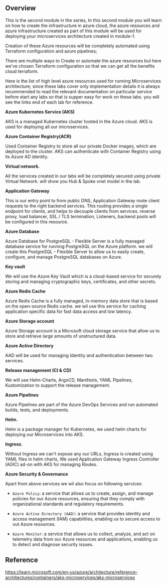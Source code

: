 <!-- # Module 2: Infrastructure as Code (IaC) -->

## Overview
This is the second module in the series, In this second module you will learn on how to create the infrastructure in azure cloud, the azure resources and azure infrastructure created as part of this module will be used for deploying your microservices architecture created in module-1.

Creation of these Azure resources will be completely automated using Terraform configuration and azure pipelines; 

There are multiple ways to Create or automate the azure resources but here we've chosen Terraform configuration so that we can get all the benefits cloud terraform.
 
Here is the list of high level azure resources used for running Microservices architecture; since these labs cover only implementation details it is always recommended to read the relevant documentation on particular service before start any labs so that is supper easy for work on these labs. you will see the links end of each lab for reference.

**Azure Kubernetes Service (AKS)** 

AKS is a managed Kubernetes cluster hosted in the Azure cloud. AKS is used for deploying all our microservices.

**Azure Container Registry(ACR)** 

Used Container Registry to store all our private Docker images, which are deployed to the cluster. AKS can authenticate with Container Registry using its Azure AD identity. 

**Virtual network.** 

All the services created in our labs will be completely secured using private Virtual Network. will show you Hub & Spoke vnet model in the lab.

**Application Gateway**

This is our entry point to from public DNS, Application Gateway route client requests to the right backend services. This routing provides a single endpoint for clients, and helps to decouple clients from services. reverse proxy, load balancer, SSL / TLS termination, Listeners, backend pools will be configured in this resource.


**Azure Database** 

Azure Database for PostgreSQL - Flexible Server is a fully managed database service for running PostgreSQL on the Azure platform. we will create this PostgreSQL - Flexible Server to allow us to easily create, configure, and manage PostgreSQL databases on Azure.


**Key vault**

We will use the Azure Key Vault which is a cloud-based service for securely storing and managing cryptographic keys, certificates, and other secrets.

**Azure Redis Cache**

Azure Redis Cache is a fully managed, in-memory data store that is based on the open-source Redis cache. we wil use this service for caching application specific data for fast data access and low latency. 

**Azure Storage account**

Azure Storage account is a Microsoft cloud storage service that allow us to store and retrieve large amounts of unstructured data.

**Azure Active Directory** 

AAD will be used for managing Identity and authentication between two services.

**Release management (CI & CD)**

We will use Helm-Charts, ArgoCD, Manifests, YAML Pipelines, Kustomization to support the release management.

**Azure Pipelines** 

Azure Pipelines are part of the Azure DevOps Services and run automated builds, tests, and deployments.

**Helm.** 

Helm is a package manager for Kubernetes, we used helm charts for deploying our Microservices into AKS.

**Ingress.** 

Without Ingress we can't expose any our URLs, Ingress is created using YAML files in helm charts, We used Application Gateway Ingress Controller (AGIC) ad-on with AKS for managing Routes.

**Azure Security & Governance**

Apart from above services we wil also focus on following services:

- `Azure Policy`: a service that allows us to create, assign, and manage policies for our Azure resources, ensuring that they comply with organizational standards and regulatory requirements.

- `Azure Active Directory (AAD)`: a service that provides identity and access management (IAM) capabilities, enabling us to secure access to out Azure resources.

- `Azure Monitor`: a service that allows us to collect, analyze, and act on telemetry data from our Azure resources and applications, enabling us to detect and diagnose security issues.

## Reference

https://learn.microsoft.com/en-us/azure/architecture/reference-architectures/containers/aks-microservices/aks-microservices
